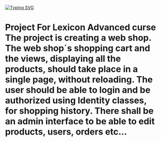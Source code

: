 [![Typing SVG](https://readme-typing-svg.demolab.com?font=Fira+Code&weight=600&size=40&pause=2000&color=F72737&background=81FFFE00&center=true&width=435&height=56&lines=WEBSHOP)](https://git.io/typing-svg)

# Project For Lexicon Advanced curse The project is creating a web shop. The web shop´s shopping cart and the views, displaying all the products, should take place in a single page, without reloading. The user should be able to login and be authorized using Identity classes, for shopping history. There shall be an admin interface to be able to edit products, users, orders etc...
